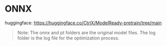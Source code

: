# ONNX

huggingface: https://huggingface.co/CtrlX/ModelReady-pretrain/tree/main

> Note: The onnx and pt folders are the original model files. The log folder is the log file for the optimization process.